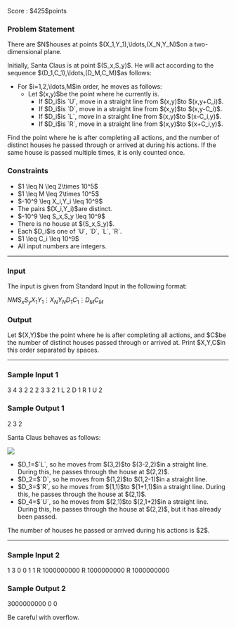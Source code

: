 
<div>

<span>

<span>

<p>
Score : $425$points
</p>

<div>

<section>

### **Problem Statement**

<p>
There are $N$houses at points $(X_1,Y_1),\ldots,(X_N,Y_N)$on a two-dimensional plane.
</p>

<p>
Initially, Santa Claus is at point $(S_x,S_y)$. He will act according to the sequence $(D_1,C_1),\ldots,(D_M,C_M)$as follows:
</p>

<ul>

<li>
For $i=1,2,\ldots,M$in order, he moves as follows:
<ul>

<li>
Let $(x,y)$be the point where he currently is.
<ul>

<li>
If $D_i$is `U`, move in a straight line from $(x,y)$to $(x,y+C_i)$.
</li>

<li>
If $D_i$is `D`, move in a straight line from $(x,y)$to $(x,y-C_i)$.
</li>

<li>
If $D_i$is `L`, move in a straight line from $(x,y)$to $(x-C_i,y)$.
</li>

<li>
If $D_i$is `R`, move in a straight line from $(x,y)$to $(x+C_i,y)$.
</li>

</ul>

</li>

</ul>

</li>

</ul>

<p>
Find the point where he is after completing all actions, and the number of distinct houses he passed through or arrived at during his actions. If the same house is passed multiple times, it is only counted once.
</p>

</section>

</div>

<div>

<section>

### **Constraints**

<ul>

<li>
$1 \leq N \leq 2\times 10^5$
</li>

<li>
$1 \leq M \leq 2\times 10^5$
</li>

<li>
$-10^9 \leq X_i,Y_i \leq 10^9$
</li>

<li>
The pairs $(X_i,Y_i)$are distinct.
</li>

<li>
$-10^9 \leq S_x,S_y \leq 10^9$
</li>

<li>
There is no house at $(S_x,S_y)$.
</li>

<li>
Each $D_i$is one of `U`, `D`, `L`, `R`.
</li>

<li>
$1 \leq C_i \leq 10^9$
</li>

<li>
All input numbers are integers.
</li>

</ul>

</section>

</div>

---

<div>

<div>

<section>

### **Input**

<p>
The input is given from Standard Input in the following format:
</p>

<div>

$N$$M$$S_x$$S_y$$X_1$$Y_1$$\vdots$$X_N$$Y_N$$D_1$$C_1$$\vdots$$D_M$$C_M$
</div>

</section>

</div>

<div>

<section>

### **Output**

<p>
Let $(X,Y)$be the point where he is after completing all actions, and $C$be the number of distinct houses passed through or arrived at. Print $X,Y,C$in this order separated by spaces.
</p>

</section>

</div>

</div>

---

<div>

<section>

### **Sample Input 1**

<div>

3 4 3 2
2 2
3 3
2 1
L 2
D 1
R 1
U 2

</div>

</section>

</div>

<div>

<section>

### **Sample Output 1**

<div>

2 3 2

</div>

<p>
Santa Claus behaves as follows:
</p>

<p>

<img src="https://img.atcoder.jp/abc385/f3d0f313d3b20c135af60ca6eb04900d.png">

</img>

</p>

<ul>

<li>
$D_1=$`L`, so he moves from $(3,2)$to $(3-2,2)$in a straight line. During this, he passes through the house at $(2,2)$.
</li>

<li>
$D_2=$`D`, so he moves from $(1,2)$to $(1,2-1)$in a straight line.
</li>

<li>
$D_3=$`R`, so he moves from $(1,1)$to $(1+1,1)$in a straight line. During this, he passes through the house at $(2,1)$.
</li>

<li>
$D_4=$`U`, so he moves from $(2,1)$to $(2,1+2)$in a straight line. During this, he passes through the house at $(2,2)$, but it has already been passed.
</li>

</ul>

<p>
The number of houses he passed or arrived during his actions is $2$.
</p>

</section>

</div>

---

<div>

<section>

### **Sample Input 2**

<div>

1 3 0 0
1 1
R 1000000000
R 1000000000
R 1000000000

</div>

</section>

</div>

<div>

<section>

### **Sample Output 2**

<div>

3000000000 0 0

</div>

<p>
Be careful with overflow.
</p>

</section>

</div>

</span>

</span>

</div>
